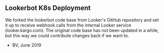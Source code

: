 ## Lookerbot K8s Deployment

We forked the lookerbot code base from Looker's GitHub repository and set it up to receive webhook calls from the internal Looker service (looker.kargo.com). The original code base has not been updated in a while, but this way we could contribute changes back if we want to. 

- BV, June 2019 


